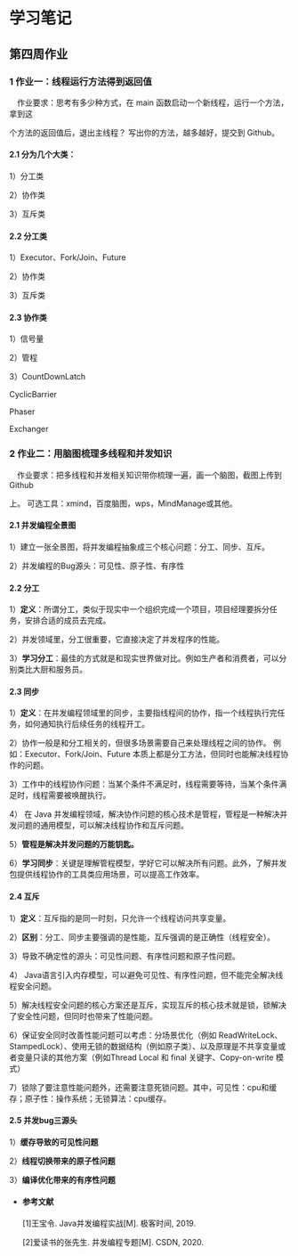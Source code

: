 # 学习笔记

## 第四周作业

### 1 作业一：线程运行方法得到返回值

&ensp;&ensp;作业要求：思考有多少种方式，在 main 函数启动一个新线程，运行一个方法，拿到这 

个方法的返回值后，退出主线程？ 写出你的方法，越多越好，提交到 Github。 

#### 2.1 分为几个大类：

1）分工类

2）协作类

3）互斥类

#### 2.2 分工类

1）Executor、Fork/Join、Future

2）协作类

3）互斥类

#### 2.3 协作类

1）信号量

2）管程

3）CountDownLatch

CyclicBarrier

Phaser

Exchanger







### 2 作业二：用脑图梳理多线程和并发知识

&ensp;&ensp;作业要求：把多线程和并发相关知识带你梳理一遍，画一个脑图，截图上传到 Github 

上。 可选工具：xmind，百度脑图，wps，MindManage或其他。

#### 2.1 并发编程全景图

1）建立一张全景图，将并发编程抽象成三个核心问题：分工、同步、互斥。

2）并发编程的Bug源头：可见性、原子性、有序性

#### 2.2 分工

1）**定义**：所谓分工，类似于现实中一个组织完成一个项目，项目经理要拆分任务，安排合适的成员去完成。

2）并发领域里，分工很重要，它直接决定了并发程序的性能。

3）**学习分工**：最佳的方式就是和现实世界做对比。例如生产者和消费者，可以分别类比大厨和服务员。

#### 2.3 同步

1）**定义**：在并发编程领域里的同步，主要指线程间的协作，指一个线程执行完任务，如何通知执行后续任务的线程开工。

2）协作一般是和分工相关的，但很多场景需要自己来处理线程之间的协作。
例如：Executor、Fork/Join、Future 本质上都是分工方法，但同时也能解决线程协作的问题。

3）工作中的线程协作问题：当某个条件不满足时，线程需要等待，当某个条件满足时，线程需要被唤醒执行。

4） 在 Java 并发编程领域，解决协作问题的核心技术是管程，管程是一种解决并发问题的通用模型，可以解决线程协作和互斥问题。

5）**管程是解决并发问题的万能钥匙。**

6）**学习同步**：关键是理解管程模型，学好它可以解决所有问题。此外，了解并发包提供线程协作的工具类应用场景，可以提高工作效率。

#### 2.4 互斥

1）**定义**：互斥指的是同一时刻，只允许一个线程访问共享变量。

2）**区别**：分工、同步主要强调的是性能，互斥强调的是正确性（线程安全）。

3）导致不确定性的源头：可见性问题、有序性问题和原子性问题。

4） Java语言引入内存模型，可以避免可见性、有序性问题，但不能完全解决线程安全问题。

5）解决线程安全问题的核心方案还是互斥，实现互斥的核心技术就是锁，锁解决了安全性问题，但同时也带来了性能问题。

6）保证安全同时改善性能问题可以考虑：分场景优化（例如 ReadWriteLock、StampedLock）、使用无锁的数据结构（例如原子类）、以及原理是不共享变量或者变量只读的其他方案（例如Thread Local 和 final 关键字、Copy-on-write 模式）

7）锁除了要注意性能问题外，还需要注意死锁问题。其中，可见性：cpu和缓存；原子性：操作系统；无锁算法：cpu缓存。

#### 2.5 并发bug三源头

1）**缓存导致的可见性问题**

2）**线程切换带来的原子性问题**

3）**编译优化带来的有序性问题**







  * #### 参考文献

      [1]王宝令. Java并发编程实战[M]. 极客时间, 2019.

      [2]爱读书的张先生. 并发编程专题[M]. CSDN, 2020.

      

